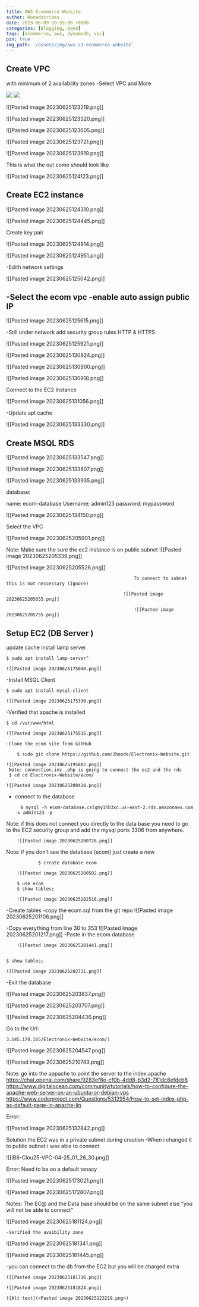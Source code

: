 ```yaml
---
title: AWS Ecommerce Website
author: Nomadstrides
date: 2023-06-09 20:55:00 +0800
categories: [Blogging, Demo]
tags: [ecommerce, aws, dynamodb, vpc]
pin: true
img_path: '/assets/img/aws-s3-ecommerce-website'
---
```


Create VPC 
--
with minimum of 2 availability zones
-Select VPC and More


<img src="../assets/img/aws-ecommerce-website/20230625123219.png" >
<img src="./assets/img/aws-ecommerce-website/20230625123320.png" >

![[Pasted image 20230625123219.png]]

![[Pasted image 20230625123320.png]]

![[Pasted image 20230625123605.png]]

![[Pasted image 20230625123721.png]]

![[Pasted image 20230625123919.png]]

This is what the out come should look like

![[Pasted image 20230625124123.png]]

Create EC2 instance
--

![[Pasted image 20230625124310.png]]

![[Pasted image 20230625124445.png]]

Create key pair

![[Pasted image 20230625124814.png]]

![[Pasted image 20230625124951.png]]

-Edith network settings

![[Pasted image 20230625125042.png]]

-Select the ecom vpc
-enable auto assign public IP
-
![[Pasted image 20230625125615.png]]

-Still under network add security group rules
HTTP & HTTPS

![[Pasted image 20230625125921.png]]

![[Pasted image 20230625130824.png]]

![[Pasted image 20230625130900.png]]

![[Pasted image 20230625130918.png]]

Connect to the EC2 Instance

![[Pasted image 20230625131056.png]]

-Update apt cache

![[Pasted image 20230625133330.png]]

Create MSQL RDS
--

![[Pasted image 20230625133547.png]]

![[Pasted image 20230625133807.png]]

![[Pasted image 20230625133935.png]]

database:

name: ecom-database
Username; admin123
password: mypassword

![[Pasted image 20230625134150.png]]

Select the VPC

![[Pasted image 20230625205901.png]]

Note: Make sure the sure the ec2 instance  is on public subnet
![[Pasted image 20230625205339.png]]

![[Pasted image 20230625205526.png]]

													To connect to subnet this is not neccessary (Ignore)

												![[Pasted image 20230625205655.png]]

													![[Pasted image 20230625205755.png]]

	
Setup EC2 (DB Server )
--

update cache
install lamp server

	$ sudo apt install lamp-server^
	
	![[Pasted image 20230625175040.png]]

-Install MSQL Client

	$ sudo apt install mysql-client
	
	![[Pasted image 20230625175330.png]]

-Verified that apache is installed

	$ cd /var/www/html
	
	![[Pasted image 20230625175515.png]]

	-Clone the ecom site from GitHub
		
		$ sudo git clone https://github.com/Jhoode/Electronix-Website.git

	![[Pasted image 20230625195802.png]]
	 Note: connection.inc .php is going to connect the ec2 and the rds
	 $ cd cd Electronix-Website/ecom/
	 
	![[Pasted image 20230625200428.png]]


- connect to the database
	
	
		$ mysql -h ecom-database.cslgmy1hb3xc.us-east-2.rds.amazonaws.com -u admin123 -p
Note: if this does not connect you directly to the data base you need to go to the EC2 security group and add the mysql ports 3306 from anywhere.
	
		![[Pasted image 20230625200726.png]]
Note: if you don't see the database (ecom) just create a new

				$ create database ecom
				
		![[Pasted image 20230625200502.png]]
		
		$ use ecom
		$ show tables;

		![[Pasted image 20230625202516.png]]
		
-Create tables 
	-copy the ecom.sql from the git repo
	![[Pasted image 20230625201106.png]]

-Copy everything from line 30 to 353
	 ![[Pasted image 20230625201217.png]]
-Paste in the ecom database 
		
		![[Pasted image 20230625201441.png]]
		

	$ show tables;
	
	![[Pasted image 20230625202711.png]]
-Exit the database


![[Pasted image 20230625203837.png]]


![[Pasted image 20230625203707.png]]

![[Pasted image 20230625204436.png]]

Go to the Url: 

	3.145.170.165/Electronix-Website/ecom/)
	
![[Pasted image 20230625204547.png]]


![[Pasted image 20230625210743.png]]



Note: go into the appache to point the server to the index.apache
https://chat.openai.com/share/9283ef8e-cf0b-4dd8-b3d2-781dc8efdeb8
https://www.digitalocean.com/community/tutorials/how-to-configure-the-apache-web-server-on-an-ubuntu-or-debian-vps
https://www.codeproject.com/Questions/5312954/How-to-set-index-php-as-default-page-in-apache-lin

Error:

![[Pasted image 20230625132842.png]]

Solution the EC2 was in a private subnet during creation
-When i changed it to public subnet i was able to connect

![[IB6-Clou25-VPC-04-25_01_26_30.png]]


Error: Need to be on a default tenacy

![[Pasted image 20230625173021.png]]


![[Pasted image 20230625172807.png]]


Notes: The EC@ and the Data base should be on the same subnet else "you will not be able to connect" 

![[Pasted image 20230625181124.png]]

	-Verified the avaibility zone

![[Pasted image 20230625181341.png]]

![[Pasted image 20230625181445.png]]

-you can connect to the db from the EC2 but you will be charged extra

	![[Pasted image 20230625181716.png]]

	![[Pasted image 20230625181824.png]]

	![Alt text](<Pasted image 20230625123219.png>)